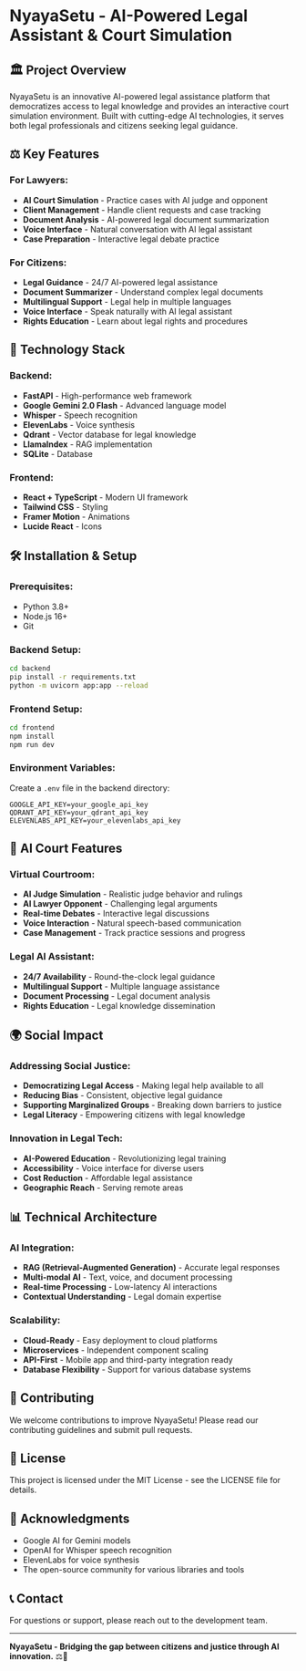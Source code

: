 # NyayaSetu - AI-Powered Legal Assistant & Court Simulation

## 🏛️ Project Overview

NyayaSetu is an innovative AI-powered legal assistance platform that democratizes access to legal knowledge and provides an interactive court simulation environment. Built with cutting-edge AI technologies, it serves both legal professionals and citizens seeking legal guidance.

## ⚖️ Key Features

### For Lawyers:
- **AI Court Simulation** - Practice cases with AI judge and opponent
- **Client Management** - Handle client requests and case tracking
- **Document Analysis** - AI-powered legal document summarization
- **Voice Interface** - Natural conversation with AI legal assistant
- **Case Preparation** - Interactive legal debate practice

### For Citizens:
- **Legal Guidance** - 24/7 AI-powered legal assistance
- **Document Summarizer** - Understand complex legal documents
- **Multilingual Support** - Legal help in multiple languages
- **Voice Interface** - Speak naturally with AI legal assistant
- **Rights Education** - Learn about legal rights and procedures

## 🚀 Technology Stack

### Backend:
- **FastAPI** - High-performance web framework
- **Google Gemini 2.0 Flash** - Advanced language model
- **Whisper** - Speech recognition
- **ElevenLabs** - Voice synthesis
- **Qdrant** - Vector database for legal knowledge
- **LlamaIndex** - RAG implementation
- **SQLite** - Database

### Frontend:
- **React + TypeScript** - Modern UI framework
- **Tailwind CSS** - Styling
- **Framer Motion** - Animations
- **Lucide React** - Icons

## 🛠️ Installation & Setup

### Prerequisites:
- Python 3.8+
- Node.js 16+
- Git

### Backend Setup:
```bash
cd backend
pip install -r requirements.txt
python -m uvicorn app:app --reload
```

### Frontend Setup:
```bash
cd frontend
npm install
npm run dev
```

### Environment Variables:
Create a `.env` file in the backend directory:
```env
GOOGLE_API_KEY=your_google_api_key
QDRANT_API_KEY=your_qdrant_api_key
ELEVENLABS_API_KEY=your_elevenlabs_api_key
```

## 🎯 AI Court Features

### Virtual Courtroom:
- **AI Judge Simulation** - Realistic judge behavior and rulings
- **AI Lawyer Opponent** - Challenging legal arguments
- **Real-time Debates** - Interactive legal discussions
- **Voice Interaction** - Natural speech-based communication
- **Case Management** - Track practice sessions and progress

### Legal AI Assistant:
- **24/7 Availability** - Round-the-clock legal guidance
- **Multilingual Support** - Multiple language assistance
- **Document Processing** - Legal document analysis
- **Rights Education** - Legal knowledge dissemination

## 🌍 Social Impact

### Addressing Social Justice:
- **Democratizing Legal Access** - Making legal help available to all
- **Reducing Bias** - Consistent, objective legal guidance
- **Supporting Marginalized Groups** - Breaking down barriers to justice
- **Legal Literacy** - Empowering citizens with legal knowledge

### Innovation in Legal Tech:
- **AI-Powered Education** - Revolutionizing legal training
- **Accessibility** - Voice interface for diverse users
- **Cost Reduction** - Affordable legal assistance
- **Geographic Reach** - Serving remote areas

## 📊 Technical Architecture

### AI Integration:
- **RAG (Retrieval-Augmented Generation)** - Accurate legal responses
- **Multi-modal AI** - Text, voice, and document processing
- **Real-time Processing** - Low-latency AI interactions
- **Contextual Understanding** - Legal domain expertise

### Scalability:
- **Cloud-Ready** - Easy deployment to cloud platforms
- **Microservices** - Independent component scaling
- **API-First** - Mobile app and third-party integration ready
- **Database Flexibility** - Support for various database systems

## 🤝 Contributing

We welcome contributions to improve NyayaSetu! Please read our contributing guidelines and submit pull requests.

## 📄 License

This project is licensed under the MIT License - see the LICENSE file for details.

## 🙏 Acknowledgments

- Google AI for Gemini models
- OpenAI for Whisper speech recognition
- ElevenLabs for voice synthesis
- The open-source community for various libraries and tools

## 📞 Contact

For questions or support, please reach out to the development team.

---

**NyayaSetu - Bridging the gap between citizens and justice through AI innovation.** ⚖️🤖
